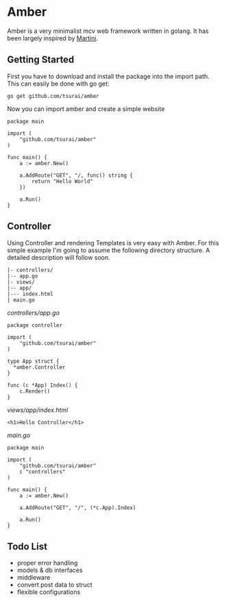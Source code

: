 # Amber

Amber is a very minimalist mcv web framework written in golang. It has been largely inspired by [Martini](https://github.com/codegangsta/martini).

## Getting Started

First you have to download and install the package into the import path. This can easily be done with go get:
```
go get github.com/tsurai/amber
```

Now you can import amber and create a simple website
```
package main

import (
	"github.com/tsurai/amber"
)

func main() {
	a := amber.New()

	a.AddRoute("GET", "/, func() string {
		return "Hello World"
	})

	a.Run()
}
```

## Controller

Using Controller and rendering Templates is very easy with Amber. For this simple example I'm going to assume the following directory structure. A detailed description will follow soon.
```
|- controllers/
|-- app.go
|- views/
|-- app/
|--- index.html
| main.go
```

*controllers/app.go*
```
package controller

import (
	"github.com/tsurai/amber"
)

type App struct {
  *amber.Controller
}

func (c *App) Index() {
	c.Render()
}
```

*views/app/index.html*
```
<h1>Hello Controller</h1>
```
  
*main.go*
```
package main

import (
	"github.com/tsurai/amber"
	c "controllers"
)

func main() {
	a := amber.New()

	a.AddRoute("GET", "/", (*c.App).Index)

	a.Run()
}

```

## Todo List
- proper error handling
- models & db interfaces
- middleware
- convert post data to struct
- flexible configurations

